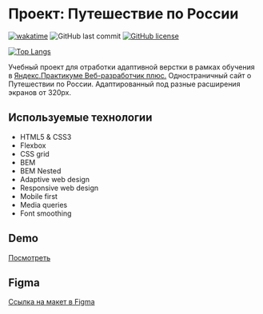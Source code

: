 # Проект: Путешествие по России

[![wakatime](https://wakatime.com/badge/user/29a8352f-15fa-421a-b8ff-a7adff87a0dc/project/e9547ba7-aa68-44f6-8170-5178de0e071f.svg)](https://wakatime.com/badge/user/29a8352f-15fa-421a-b8ff-a7adff87a0dc/project/e9547ba7-aa68-44f6-8170-5178de0e071f)
![GitHub last commit](https://img.shields.io/github/last-commit/a-meti/russian-travel)
[![GitHub license](https://img.shields.io/github/license/a-meti/russian-travel)](https://github.com/a-meti/russian-travel/blob/main/LICENSE)

[![Top Langs](https://github-readme-stats.vercel.app/api/top-langs/?username=a-meti)](https://github.com/a-meti/russian-travel)


Учебный проект для отработки адаптивной верстки в рамках обучения в [Яндекс.Практикуме Веб-разработчик плюс.](https://practicum.yandex.ru/web-plus/)
Одностраничный сайт о Путешествии по России. Адаптированный под разные расширения экранов от 320px.

## Используемые технологии
* HTML5 & CSS3
* Flexbox
* CSS grid
* BEM
* BEM Nested
* Adaptive web design
* Responsive web design
* Mobile first
* Media queries
* Font smoothing

## Demo

[Посмотреть](https://a-meti.github.io/russian-travel/index.html)

## Figma
[Ссылка на макет в Figma](https://www.figma.com/file/5S2WSbEFL6awjVWJ0NWL8Q/Sprint-3_-Russia-_-desktop-mobile?node-id=28503%3A0)
